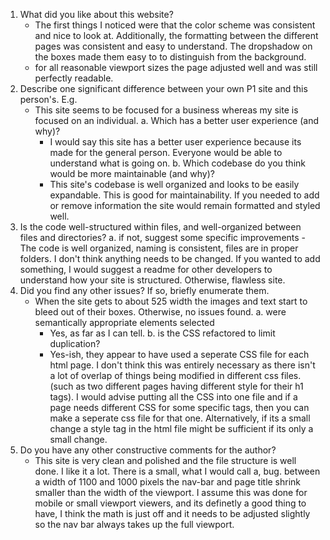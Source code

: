 
1. What did you like about this website?
    - The first things I noticed were that the color scheme was consistent and nice
    to look at. Additionally, the formatting between the different pages was
    consistent and easy to understand. The dropshadow on the boxes made them easy to
    to distinguish from the background.
    - for all reasonable viewport sizes the page adjusted well and was still perfectly
    readable. 
2. Describe one significant difference between your own P1 site and this person's. E.g.
    - This site seems to be focused for a business whereas my site is focused on an
    individual.
    a. Which has a better user experience (and why)?
        - I would say this site has a better user experience because its made for
        the general person. Everyone would be able to understand what is going on.
    b. Which codebase do you think would be more maintainable (and why)?
        - This site's codebase is well organized and looks to be easily expandable.
        This is good for maintainability. If you needed to add or remove information
        the site would remain formatted and styled well.
3. Is the code well-structured within files, and well-organized between files and directories?
    a. if not, suggest some specific improvements
        - The code is well organized, naming is consistent, files are in proper folders. I
        don't think anything needs to be changed. If you wanted to add something, I would
        suggest a readme for other developers to understand how your site is structured.
        Otherwise, flawless site.
4. Did you find any other issues? If so, briefly enumerate them.
    - When the site gets to about 525 width the images and text start to bleed out of their 
    boxes. Otherwise, no issues found.
    a. were semantically appropriate elements selected
        - Yes, as far as I can tell.
    b. is the CSS refactored to limit duplication?
        - Yes-ish, they appear to have used a seperate CSS file for each html page. I don't
        think this was entirely necessary as there isn't a lot of overlap of things
        being modified in different css files. (such as two different pages having different
        style for their h1 tags). I would advise putting all the CSS into one file and if
        a page needs different CSS for some specific tags, then you can make a seperate
        css file for that one. Alternatively, if its a small change a style tag in the html
        file might be sufficient if its only a small change.
5. Do you have any other constructive comments for the author?
    - This site is very clean and polished and the file structure is well done. I like it a
    lot. There is a small, what I would call a, bug. between a width of 1100 and 1000 pixels
    the nav-bar and page title shrink smaller than the width of the viewport. I assume this
    was done for mobile or small viewport viewers, and its definetly a good thing to have,
    I think the math is just off and it needs to be adjusted slightly so the nav bar always
    takes up the full viewport.

